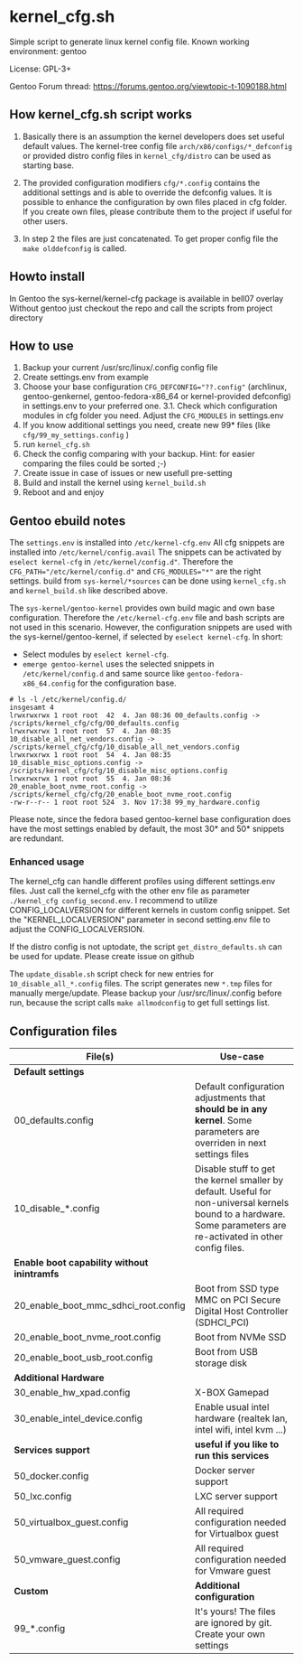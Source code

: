 # kernel_cfg.sh

Simple script to generate linux kernel config file.
Known working environment: gentoo

 License: GPL-3+
 
 Gentoo Forum thread: https://forums.gentoo.org/viewtopic-t-1090188.html

## How kernel_cfg.sh script works

  1. Basically there is an assumption the kernel developers does set useful default values. The kernel-tree config file `arch/x86/configs/*_defconfig` or provided distro config files in `kernel_cfg/distro` can be used as starting base.

  2. The provided configuration modifiers `cfg/*.config` contains the additional settings and is able to override the defconfig values. It is possible to enhance the configuration by own files placed in cfg folder. If you create own files, please contribute them to the project if useful for other users.

  3. In step 2 the files are just concatenated. To get proper config file the `make olddefconfig` is called.


## Howto install

In Gentoo the sys-kernel/kernel-cfg package is available in bell07 overlay
Without gentoo just checkout the repo and call the scripts from project directory


## How to use

  1. Backup your current /usr/src/linux/.config config file
  2. Create settings.env from example
  3. Choose your base configuration `CFG_DEFCONFIG="??.config"` (archlinux, gentoo-genkernel, gentoo-fedora-x86_64 or kernel-provided defconfig) in settings.env to your preferred one.
  3.1. Check which configuration modules in cfg folder you need. Adjust the `CFG_MODULES` in settings.env
  4. If you know additional settings you need, create new 99* files (like `cfg/99_my_settings.config` )
  5. run `kernel_cfg.sh`
  6. Check the config comparing with your backup. Hint: for easier comparing the files could be sorted ;-)
  7. Create issue in case of issues or new usefull pre-setting
  8. Build and install the kernel using `kernel_build.sh`
  9. Reboot and and enjoy


## Gentoo ebuild notes

The `settings.env` is installed into `/etc/kernel-cfg.env`
All cfg snippets are installed into `/etc/kernel/config.avail`
The snippets can be activated by `eselect kernel-cfg` in `/etc/kernel/config.d"`. Therefore the `CFG_PATH="/etc/kernel/config.d"` and `CFG_MODULES="*"` are the right settings.
build from `sys-kernel/*sources` can be done using `kernel_cfg.sh` and `kernel_build.sh` like described above.

The `sys-kernel/gentoo-kernel` provides own build magic and own base configuration. Therefore the `/etc/kernel-cfg.env` file and bash scripts are not used in this scenario.
However, the configuration snippets are used with the sys-kernel/gentoo-kernel, if selected by `eselect kernel-cfg`. In short:
- Select modules by `eselect kernel-cfg`.
- `emerge gentoo-kernel` uses the selected snippets in `/etc/kernel/config.d` and same source like `gentoo-fedora-x86_64.config` for the configuration base.

```
# ls -l /etc/kernel/config.d/
insgesamt 4
lrwxrwxrwx 1 root root  42  4. Jan 08:36 00_defaults.config -> /scripts/kernel_cfg/cfg/00_defaults.config
lrwxrwxrwx 1 root root  57  4. Jan 08:35 10_disable_all_net_vendors.config -> /scripts/kernel_cfg/cfg/10_disable_all_net_vendors.config
lrwxrwxrwx 1 root root  54  4. Jan 08:35 10_disable_misc_options.config -> /scripts/kernel_cfg/cfg/10_disable_misc_options.config
lrwxrwxrwx 1 root root  55  4. Jan 08:36 20_enable_boot_nvme_root.config -> /scripts/kernel_cfg/cfg/20_enable_boot_nvme_root.config
-rw-r--r-- 1 root root 524  3. Nov 17:38 99_my_hardware.config
```

Please note, since the fedora based gentoo-kernel base configuration does have the most settings enabled by default, the most 30* and 50* snippets are redundant.


### Enhanced usage

The kernel_cfg can handle different profiles using different settings.env files. Just call the kernel_cfg with the other env file as parameter `./kernel_cfg config_second.env`.
I recommend to utilize CONFIG_LOCALVERSION for different kernels in custom config snippet. Set the "KERNEL_LOCALVERSION" parameter in second setting.env file to adjust the CONFIG_LOCALVERSION.

If the distro config is not uptodate, the script `get_distro_defaults.sh` can be used for update.
Please create issue on github

The `update_disable.sh` script check for new entries for `10_disable_all_*.config` files. The script generates new `*.tmp` files for manually merge/update.
Please backup your /usr/src/linux/.config before run, because the script calls `make allmodconfig` to get full settings list.


## Configuration files

File(s) | Use-case
-----| -----
**Default settings** | 
00_defaults.config | Default configuration adjustments that **should be in any kernel**. Some parameters are overriden in next settings files
10_disable_\*.config | Disable stuff to get the kernel smaller by default. Useful for non-universal kernels bound to a hardware. Some parameters are re-activated in other config files.
**Enable boot capability without inintramfs** |
20_enable_boot_mmc_sdhci_root.config | Boot from SSD type MMC on PCI Secure Digital Host Controller (SDHCI_PCI) 
20_enable_boot_nvme_root.config | Boot from NVMe SSD
20_enable_boot_usb_root.config | Boot from USB storage disk
**Additional Hardware** |
30_enable_hw_xpad.config | X-BOX Gamepad
30_enable_intel_device.config | Enable usual intel hardware (realtek lan, intel wifi, intel kvm ...)
**Services support**  | **useful if you like to run this services**
50_docker.config | Docker server support
50_lxc.config | LXC server support
50_virtualbox_guest.config | All required configuration needed for Virtualbox guest
50_vmware_guest.config | All required configuration needed for Vmware guest
**Custom**  | **Additional configuration**
99_\*.config | It's yours! The files are ignored by git. Create your own settings
